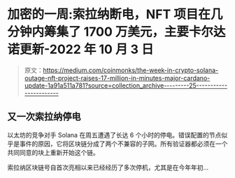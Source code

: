 # 加密的一周:索拉纳断电，NFT 项目在几分钟内筹集了 1700 万美元，主要卡尔达诺更新-2022 年 10 月 3 日

> 原文：<https://medium.com/coinmonks/the-week-in-crypto-solana-outage-nft-project-raises-17-million-in-minutes-major-cardano-update-1a91a511a781?source=collection_archive---------25----------------------->

## 又一次索拉纳停电

以太坊的竞争对手 Solana 在周五遭遇了长达 6 个小时的停电。错误配置的节点似乎是事件的原因，它将区块链分成了两个不兼容的子网。所有验证器都必须在一个共同同意的块上重新开始这个链。

索拉纳区块链号自首次亮相以来已经经历了多次停机，尤其是在今年年初…